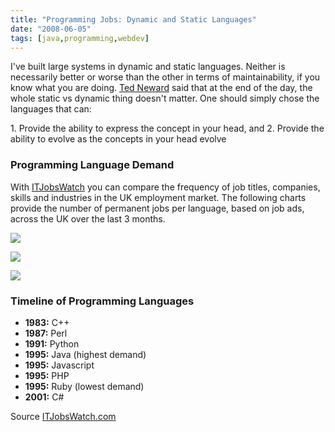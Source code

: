```yaml
---
title: "Programming Jobs: Dynamic and Static Languages"
date: "2008-06-05"
tags: [java,programming,webdev]
---
```


I've built large systems in dynamic and static languages. Neither is necessarily better or worse than the other in terms of maintainability, if you know what you are doing. [Ted Neward](http://blogs.tedneward.com/) said that at the end of the day, the whole static vs dynamic thing doesn't matter. One should simply chose the languages that can:

1\. Provide the ability to express the concept in your head, and 2. Provide the ability to evolve as the concepts in your head evolve

### Programming Language Demand

With [ITJobsWatch](http://www.itjobswatch.co.uk/) you can compare the frequency of job titles, companies, skills and industries in the UK employment market. The following charts provide the number of permanent jobs per language, based on job ads, across the UK over the last 3 months.

[![](http://kewnode.files.wordpress.com/2008/06/static_languages.png)](http://kewnode.files.wordpress.com/2008/06/static_languages.png)

[![](http://kewnode.files.wordpress.com/2008/06/dynamic_languages.png)](http://kewnode.files.wordpress.com/2008/06/dynamic_languages.png)

[![](http://kewnode.files.wordpress.com/2008/06/programming_languages.png)](http://kewnode.files.wordpress.com/2008/06/programming_languages.png)

### Timeline of Programming Languages

- **1983:** C++
- **1987:** Perl
- **1991:** Python
- **1995:** Java (highest demand)
- **1995:** Javascript
- **1995:** PHP
- **1995:** Ruby (lowest demand)
- **2001:** C#

Source [ITJobsWatch.com](http://www.itjobswatch.co.uk/)
